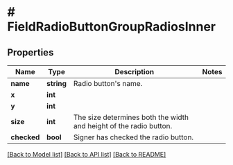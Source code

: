 # # FieldRadioButtonGroupRadiosInner

## Properties

Name | Type | Description | Notes
------------ | ------------- | ------------- | -------------
**name** | **string** | Radio button&#39;s name. |
**x** | **int** |  |
**y** | **int** |  |
**size** | **int** | The size determines both the width and height of the radio button. |
**checked** | **bool** | Signer has checked the radio button. |

[[Back to Model list]](../../README.md#models) [[Back to API list]](../../README.md#endpoints) [[Back to README]](../../README.md)
